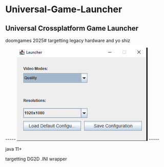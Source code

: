 # Universal-Game-Launcher
Universal Crossplatform Game Launcher
-----
<p>doomgames 2025# targetting legacy hardware and yo shiz</p>
-----
<img src="image.png"></img>
-----
<p>java 11+</p>
<p>targetting DG2D .INI wrapper</p>
